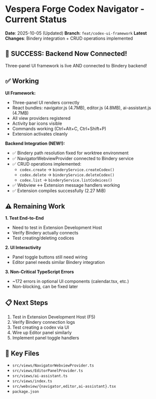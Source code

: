 # Vespera Forge Codex Navigator - Current Status

**Date**: 2025-10-05 (Updated)
**Branch**: `feat/codex-ui-framework`
**Latest Changes**: Bindery integration + CRUD operations implemented

## 🎉 SUCCESS: Backend Now Connected!

Three-panel UI framework is live AND connected to Bindery backend!

## ✅ Working

**UI Framework:**
- Three-panel UI renders correctly
- React bundles: navigator.js (4.7MB), editor.js (4.8MB), ai-assistant.js (4.7MB)
- All view providers registered
- Activity bar icons visible
- Commands working (Ctrl+Alt+C, Ctrl+Shift+P)
- Extension activates cleanly

**Backend Integration (NEW!):**
- ✅ Bindery path resolution fixed for worktree environment
- ✅ NavigatorWebviewProvider connected to Bindery service
- ✅ CRUD operations implemented:
  - `codex.create` → `binderyService.createCodex()`
  - `codex.delete` → `binderyService.deleteCodex()`
  - `codex.list` → `binderyService.listCodeices()`
- ✅ Webview ↔ Extension message handlers working
- ✅ Extension compiles successfully (2.27 MiB)

## ⚠️ Remaining Work

**1. Test End-to-End**
- Need to test in Extension Development Host
- Verify Bindery actually connects
- Test creating/deleting codices

**2. UI Interactivity**
- Panel toggle buttons still need wiring
- Editor panel needs similar Bindery integration

**3. Non-Critical TypeScript Errors**
- ~172 errors in optional UI components (calendar.tsx, etc.)
- Non-blocking, can be fixed later

## 📋 Next Steps

1. Test in Extension Development Host (F5)
2. Verify Bindery connection logs
3. Test creating a codex via UI
4. Wire up Editor panel similarly
5. Implement panel toggle handlers

## 📁 Key Files

- `src/views/NavigatorWebviewProvider.ts`
- `src/views/EditorPanelProvider.ts`
- `src/views/ai-assistant.ts`
- `src/views/index.ts`
- `src/webview/{navigator,editor,ai-assistant}.tsx`
- `package.json`

